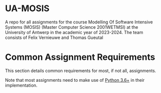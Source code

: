# UA-MOSIS

A repo for all assignments for the course Modelling Of Software Intensive Systems (MOSIS) (Master Computer Science 2001WETMSI) at the University of Antwerp in the academic year of 2023-2024. The team consists of Felix Vernieuwe and Thomas Gueutal

# Common Assignment Requirements

This section details common requirements for most, if not all, assignments.

Note that most assignments need to make use of [Python 3.6+](https://www.python.org/) in their implementation.
